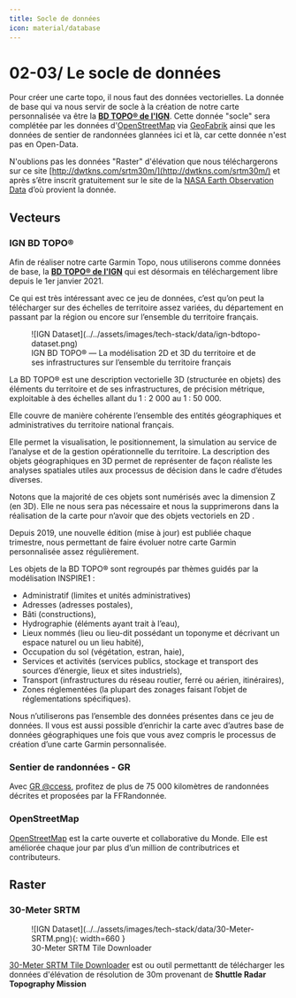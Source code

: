 ```yaml
---
title: Socle de données
icon: material/database
---
```


# **02-03/ Le socle de données**

Pour créer une carte topo, il nous faut des données vectorielles. La donnée de base qui va nous servir de socle à la création de notre carte personnalisée va être la [**BD TOPO® de l'IGN**](https://geoservices.ign.fr/bdtopo). Cette donnée "socle" sera complétée par les données d'[OpenStreetMap](https://www.openstreetmap.org/) via [GeoFabrik](http://www.geofabrik.de/) ainsi que les données de sentier de randonnées glannées ici et là, car cette donnée n'est pas en Open-Data.

N'oublions pas les données "Raster" d'élévation que nous téléchargerons sur ce site [http://dwtkns.com/srtm30m/](http://dwtkns.com/srtm30m/) et après s’être inscrit gratuitement sur le site de la [NASA Earth Observation Data](https://www.earthdata.nasa.gov/eosdis/science-system-description/eosdis-components/earthdata-login) d’où provient la donnée.


## Vecteurs
### **IGN BD TOPO®**

Afin de réaliser notre carte Garmin Topo, nous utiliserons comme données de base, la [**BD TOPO® de l'IGN**](https://geoservices.ign.fr/bdtopo) qui est désormais en téléchargement libre depuis le 1er janvier 2021.

Ce qui est très intéressant avec ce jeu de données, c’est qu’on peut la télécharger sur des échelles de territoire assez variées, du département en passant par la région ou encore sur l’ensemble du territoire français.

<figure markdown>
  ![IGN Dataset](../../assets/images/tech-stack/data/ign-bdtopo-dataset.png)
  <figcaption>IGN BD TOPO® — La modélisation 2D et 3D du territoire et de ses infrastructures sur l’ensemble du territoire français</figcaption>
</figure>

La BD TOPO® est une description vectorielle 3D (structurée en objets) des éléments du territoire et de ses infrastructures, de précision métrique, exploitable à des échelles allant du 1 : 2 000 au 1 : 50 000.

Elle couvre de manière cohérente l’ensemble des entités géographiques et administratives du territoire national français.

Elle permet la visualisation, le positionnement, la simulation au service de l’analyse et de la gestion opérationnelle du territoire. La description des objets géographiques en 3D permet de représenter de façon réaliste les analyses spatiales utiles aux processus de décision dans le cadre d’études diverses.

Notons que la majorité de ces objets sont numérisés avec la dimension Z (en 3D). Elle ne nous sera pas nécessaire et nous la supprimerons dans la réalisation de la carte pour n’avoir que des objets vectoriels en 2D .

Depuis 2019, une nouvelle édition (mise à jour) est publiée chaque trimestre, nous permettant de faire évoluer notre carte Garmin personnalisée assez régulièrement.

Les objets de la BD TOPO® sont regroupés par thèmes guidés par la modélisation INSPIRE1 :

- Administratif (limites et unités administratives)
- Adresses (adresses postales),
- Bâti (constructions),
- Hydrographie (éléments ayant trait à l’eau),
- Lieux nommés (lieu ou lieu-dit possédant un toponyme et décrivant un espace naturel ou un lieu habité),
- Occupation du sol (végétation, estran, haie),
- Services et activités (services publics, stockage et transport des sources d’énergie, lieux et sites industriels),
- Transport (infrastructures du réseau routier, ferré ou aérien, itinéraires),
- Zones réglementées (la plupart des zonages faisant l’objet de réglementations spécifiques).

Nous n’utiliserons pas l’ensemble des données présentes dans ce jeu de données. Il vous est aussi possible d’enrichir la carte avec d’autres base de données géographiques une fois que vous avez compris le processus de création d’une carte Garmin personnalisée.

### **Sentier de randonnées - GR**


Avec [GR @ccess](https://www.mongr.fr/trouver-prochaine-randonnee), profitez de plus de 75 000 kilomètres de randonnées décrites et proposées par la FFRandonnée.

### **OpenStreetMap**

[OpenStreetMap](https://www.openstreetmap.org/#map=6/46.45/2.21) est la carte ouverte et collaborative du Monde. Elle est améliorée chaque jour par plus d’un million de contributrices et contributeurs.

## Raster
### **30-Meter SRTM**

<figure markdown>
  ![IGN Dataset](../../assets/images/tech-stack/data/30-Meter-SRTM.png){: width=660 }
  <figcaption>30-Meter SRTM Tile Downloader</figcaption>
</figure>

[30-Meter SRTM Tile Downloader](https://dwtkns.com/srtm30m/) est ou outil permettantt de télécharger les données d'élévation de résolution de 30m provenant de **Shuttle Radar Topography Mission**